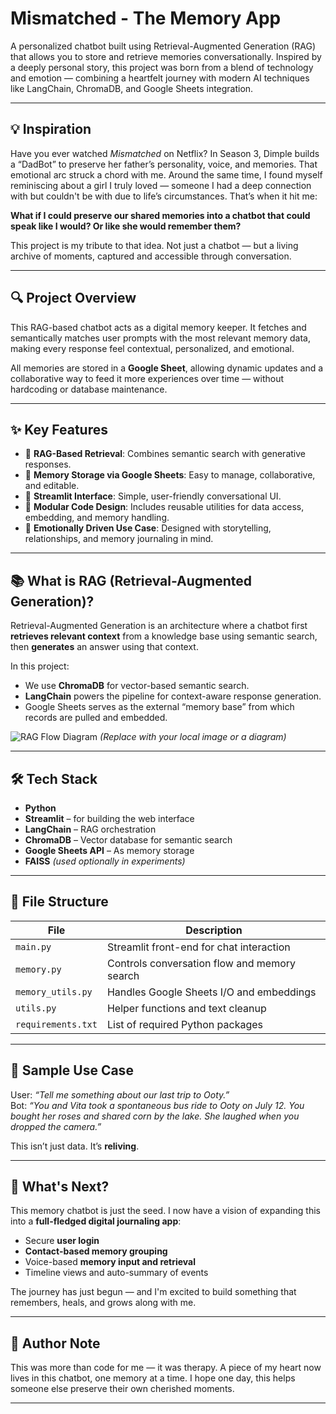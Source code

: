 # Mismatched - The Memory App

A personalized chatbot built using Retrieval-Augmented Generation (RAG) that allows you to store and retrieve memories conversationally. Inspired by a deeply personal story, this project was born from a blend of technology and emotion — combining a heartfelt journey with modern AI techniques like LangChain, ChromaDB, and Google Sheets integration.

---

## 💡 Inspiration

Have you ever watched *Mismatched* on Netflix? In Season 3, Dimple builds a “DadBot” to preserve her father’s personality, voice, and memories. That emotional arc struck a chord with me. Around the same time, I found myself reminiscing about a girl I truly loved — someone I had a deep connection with but couldn't be with due to life’s circumstances. That’s when it hit me:

**What if I could preserve our shared memories into a chatbot that could speak like I would? Or like she would remember them?**

This project is my tribute to that idea. Not just a chatbot — but a living archive of moments, captured and accessible through conversation.

---

## 🔍 Project Overview

This RAG-based chatbot acts as a digital memory keeper. It fetches and semantically matches user prompts with the most relevant memory data, making every response feel contextual, personalized, and emotional.

All memories are stored in a **Google Sheet**, allowing dynamic updates and a collaborative way to feed it more experiences over time — without hardcoding or database maintenance.

---

## ✨ Key Features

- 🧠 **RAG-Based Retrieval**: Combines semantic search with generative responses.
- 📜 **Memory Storage via Google Sheets**: Easy to manage, collaborative, and editable.
- 💬 **Streamlit Interface**: Simple, user-friendly conversational UI.
- 🧩 **Modular Code Design**: Includes reusable utilities for data access, embedding, and memory handling.
- 💭 **Emotionally Driven Use Case**: Designed with storytelling, relationships, and memory journaling in mind.

---

## 📚 What is RAG (Retrieval-Augmented Generation)?

Retrieval-Augmented Generation is an architecture where a chatbot first **retrieves relevant context** from a knowledge base using semantic search, then **generates** an answer using that context.

In this project:
- We use **ChromaDB** for vector-based semantic search.
- **LangChain** powers the pipeline for context-aware response generation.
- Google Sheets serves as the external “memory base” from which records are pulled and embedded.

![RAG Flow Diagram](https://github.com/yourname/yourrepo/assets/rag-diagram.png) *(Replace with your local image or a diagram)*

---

## 🛠 Tech Stack

- **Python**
- **Streamlit** – for building the web interface
- **LangChain** – RAG orchestration
- **ChromaDB** – Vector database for semantic search
- **Google Sheets API** – As memory storage
- **FAISS** *(used optionally in experiments)*

---

## 📂 File Structure

| File | Description |
|------|-------------|
| `main.py` | Streamlit front-end for chat interaction |
| `memory.py` | Controls conversation flow and memory search |
| `memory_utils.py` | Handles Google Sheets I/O and embeddings |
| `utils.py` | Helper functions and text cleanup |
| `requirements.txt` | List of required Python packages |

---

## 🧠 Sample Use Case

User: *“Tell me something about our last trip to Ooty.”*  
Bot: *“You and Vita took a spontaneous bus ride to Ooty on July 12. You bought her roses and shared corn by the lake. She laughed when you dropped the camera.”*

This isn’t just data. It’s **reliving**.

---

## 🌱 What's Next?

This memory chatbot is just the seed. I now have a vision of expanding this into a **full-fledged digital journaling app**:

- Secure **user login**
- **Contact-based memory grouping**
- Voice-based **memory input and retrieval**
- Timeline views and auto-summary of events

The journey has just begun — and I'm excited to build something that remembers, heals, and grows along with me.

---

## 🤍 Author Note

This was more than code for me — it was therapy. A piece of my heart now lives in this chatbot, one memory at a time. I hope one day, this helps someone else preserve their own cherished moments.

---

